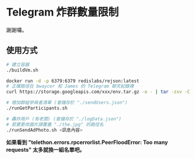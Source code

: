 Telegram 炸群數量限制
=======


謝謝囉。



## 使用方式


```sh
# 建立容器
./buildVm.sh

docker run -d -p 6379:6379 redislabs/rejson:latest
# 正確路徑在 bwaycer 和 James 的 Telegram 聊天紀錄裡
curl https://storage.googleapis.com/xxx/env.tar.gz -o - | tar -zxv -C .

# 增加群組參與者清單 (會儲存於 "./sendUsers.json")
./runGetParticipants.sh

# 轟炸用戶 (有老闆) (會儲存於 "./logData.json")
# 若要更改圖片請覆蓋 "./the.jpg" 的路徑名
./runSendAdPhoto.sh <訊息內容>
```

**如果看到 "telethon.errors.rpcerrorlist.PeerFloodError: Too many requests" 太多就換一組名單吧。**

